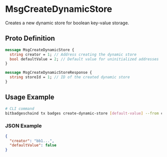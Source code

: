 # MsgCreateDynamicStore

Creates a new dynamic store for boolean key-value storage.

## Proto Definition

```protobuf
message MsgCreateDynamicStore {
  string creator = 1; // Address creating the dynamic store
  bool defaultValue = 2; // Default value for uninitialized addresses
}

message MsgCreateDynamicStoreResponse {
  string storeId = 1; // ID of the created dynamic store
}
```

## Usage Example

```bash
# CLI command
bitbadgeschaind tx badges create-dynamic-store [default-value] --from creator-key
```

### JSON Example
```json
{
  "creator": "bb1...",
  "defaultValue": false
}
```